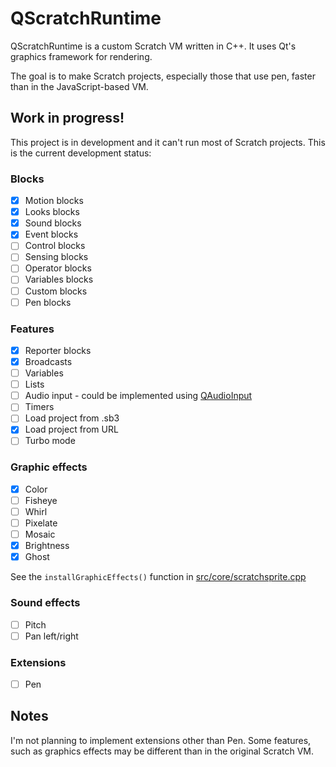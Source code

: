 # QScratchRuntime
QScratchRuntime is a custom Scratch VM written in C++. It uses Qt's graphics framework for rendering.

The goal is to make Scratch projects, especially those that use pen, faster than in the JavaScript-based VM.

## Work in progress!
This project is in development and it can't run most of Scratch projects. This is the current development status:

### Blocks
- [x] Motion blocks
- [x] Looks blocks
- [x] Sound blocks
- [x] Event blocks
- [ ] Control blocks
- [ ] Sensing blocks
- [ ] Operator blocks
- [ ] Variables blocks
- [ ] Custom blocks
- [ ] Pen blocks

### Features
- [x] Reporter blocks
- [x] Broadcasts
- [ ] Variables
- [ ] Lists
- [ ] Audio input -
could be implemented using [QAudioInput](https://doc.qt.io/qt-5/qaudioinput.html)
- [ ] Timers
- [ ] Load project from .sb3
- [x] Load project from URL
- [ ] Turbo mode

### Graphic effects
- [x] Color
- [ ] Fisheye
- [ ] Whirl
- [ ] Pixelate
- [ ] Mosaic
- [x] Brightness
- [x] Ghost

See the `installGraphicEffects()` function in [src/core/scratchsprite.cpp](https://github.com/adazem009/QScratchRuntime/blob/master/src/core/scratchsprite.cpp)

### Sound effects
- [ ] Pitch
- [ ] Pan left/right

### Extensions
- [ ] Pen

## Notes
I'm not planning to implement extensions other than Pen. Some features, such as graphics effects may be different than in the original Scratch VM.
